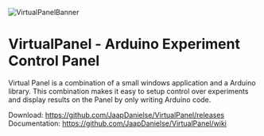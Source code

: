 ![VirtualPanelBanner](https://user-images.githubusercontent.com/21175753/57804353-c527e980-775a-11e9-9e01-e6901e22e3f7.png)

# VirtualPanel - Arduino Experiment Control Panel
Virtual Panel is a combination of a small windows application and a Arduino library.
This combination makes it easy to setup control over experiments and display results on the Panel by only writing Arduino code.

Download: https://github.com/JaapDanielse/VirtualPanel/releases <br>
Documentation: https://github.com/JaapDanielse/VirtualPanel/wiki <br>
